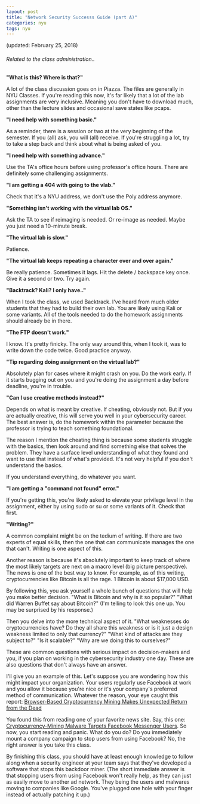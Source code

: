 ```yaml
---
layout: post
title: "Network Security Successs Guide (part A)"
categories: nyu
tags: nyu
---
```


<p class="blog-post-meta">(updated: February 25, 2018)</p>

<h6>Related to the class administration..</h6>
<p><strong>"What is this? Where is that?"</strong></p>
<p>A lot of the class discussion goes on in Piazza. The files are generally in NYU Classes. If you're reading this now, it's far likely that a lot of the lab assignments are very inclusive. Meaning you don't have to download much, other than the lecture slides and occasional save states like pcaps.</p>

<p><strong>"I need help with something basic."</strong></p>
<p>As a reminder, there is a session or two at the very beginning of the semester. If you (all) ask, you will (all) receive. If you're struggling a lot, try to take a step back and think about what is being asked of you.</p>

<p><strong>"I need help with something advance."</strong></p>
<p>Use the TA's office hours before using professor's office hours. There are definitely some challenging assignments.</p>

<p><strong>"I am getting a 404 with going to the vlab."</strong></p>
<p>Check that it's a NYU address, we don't use the Poly address anymore.</p>

<p><strong>"Something isn't working with the virtual lab OS."</strong></p>
<p>Ask the TA to see if reimaging is needed. Or re-image as needed. Maybe you just need a 10-minute break.</p>

<p><strong>"The virtual lab is slow."</strong></p>
<p>Patience.</p>

<p><strong>"The virtual lab keeps repeating a character over and over again."</strong></p>
<p>Be really patience. Sometimes it lags. Hit the delete / backspace key once. Give it a second or two. Try again.</p>

<p><strong>"Backtrack? Kali? I only have.."</strong></p>
<p>When I took the class, we used Backtrack. I've heard from much older students that they had to build their own lab. You are likely using Kali or some variants. All of the tools needed to do the homework assignments should already be in there.</p>

<p><strong>"The FTP doesn't work."</strong></p>
<p>I know. It's pretty finicky. The only way around this, when I took it, was to write down the code twice. Good practice anyway.</p>

<p><strong>"Tip regarding doing assignment on the virtual lab?"</strong></p>
<p>Absolutely plan for cases where it might crash on you. Do the work early. If it starts bugging out on you and you're doing the assignment a day before deadline, you're in trouble.</p>

<p><strong>"Can I use creative methods instead?"</strong></p>
<p>Depends on what is meant by creative. If cheating, obviously not. But if you are actually creative, this will serve you well in your cybersecurity career. The best answer is, do the homework within the parameter because the professor is trying to teach something foundational.</p>
<p>The reason I mention the cheating thing is because some students struggle with the basics, then look around and find something else that solves the problem. They have a surface level understanding of what they found and want to use that instead of what's provided. It's not very helpful if you don't understand the basics.</p>
<p>If you understand everything, do whatever you want.</p>

<p><strong>"I am getting a "command not found" error."</strong></p>
<p>If you're getting this, you're likely asked to elevate your privilege level in the assignment, either by using sudo or su or some variants of it. Check that first.</p>

<p><strong>"Writing?"</strong></p>
<p>A common complaint might be on the tedium of writing. If there are two experts of equal skills, then the one that can communicate manages the one that can't. Writing is one aspect of this.</p>
<p>Another reason is because it's absolutely important to keep track of where the most likely targets are next on a macro level (big picture perspective). The news is one of the best way to know. For example, as of this writing, cryptocurrencies like Bitcoin is all the rage. 1 Bitcoin is about $17,000 USD.</p>
<p>By following this, you ask yourself a whole bunch of questions that will help you make better decision. "What is Bitcoin and why is it so popular?" "What did Warren Buffet say about Bitcoin?" (I'm telling to look this one up. You may be surprised by his response.)</p>
<p>Then you delve into the more technical aspect of it. "What weaknesses do cryptocurrencies have? Do they all share this weakness or is it just a design weakness limited to only that currency?" "What kind of attacks are they subject to?" "Is it scalable?" "Why are we doing this to ourselves?"</p>
<p>These are common questions with serious impact on decision-makers and you, if you plan on working in the cybersecurity industry one day. These are also questions that don't always have an answer.</p>
<p>I'll give you an example of this. Let's suppose you are wondering how this might impact your organization. Your users regularly use Facebook at work and you allow it because you're nice or it's your company's preferred method of communication. Whatever the reason, your eye caught this report: <a href="https://www.symantec.com/blogs/threat-intelligence/browser-mining-cryptocurrency">Browser-Based Cryptocurrency Mining Makes Unexpected Return from the Dead</a></p>
<p>You found this from reading one of your favorite news site. Say, this one: <a href="https://gizmodo.com/cryptocurrency-mining-malware-targets-facebook-messenge-1821513187">Cryptocurrency-Mining Malware Targets Facebook Messenger Users</a>. So now, you start reading and panic. What do you do? Do you immediately mount a company campaign to stop users from using Facebook? No, the right answer is you take this class.</p>
<p>By finishing this class, you should have at least enough knowledge to follow along when a security engineer at your team says that they've developed a software that stops this backdoor miner. (The short immediate answer is that stopping users from using Facebook won't really help, as they can just as easily move to another ad network. They being the users and malwares moving to companies like Google. You've plugged one hole with your finger instead of actually patching it up.)</p>
